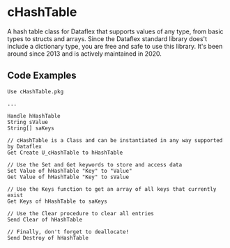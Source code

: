 # cHashTable
A hash table class for Dataflex that supports values of any type, from basic types to structs and arrays. Since the Dataflex standard library does't include a dictionary type, you are free and safe to use this library. It's been around since 2013 and is actively maintained in 2020.

## Code Examples

```dataflex
Use cHashTable.pkg

...

Handle hHashTable
String sValue
String[] saKeys

// cHashTable is a Class and can be instantiated in any way supported by Dataflex
Get Create U_cHashTable to hHashTable

// Use the Set and Get keywords to store and access data
Set Value of hHashTable "Key" to "Value"
Get Value of hHashTable "Key" to sValue

// Use the Keys function to get an array of all keys that currently exist
Get Keys of hHashTable to saKeys

// Use the Clear procedure to clear all entries
Send Clear of hHashTable

// Finally, don't forget to deallocate!
Send Destroy of hHashTable
```
